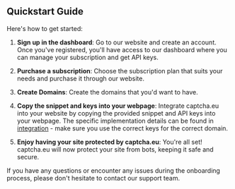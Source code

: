 ## Quickstart Guide

 Here's how to get started:

1. **Sign up in the dashboard**: Go to our website and create an account. Once you've registered, you'll have access to our dashboard where you can manage your subscription and get API keys.

2. **Purchase a subscription**: Choose the subscription plan that suits your needs and purchase it through our website.

3. **Create Domains**: Create the domains that you'd want to have.

4. **Copy the snippet and keys into your webpage**: Integrate captcha.eu into your website by copying the provided snippet and API keys into your webpage. The specific implementation details can be found in [integration](integration) - make sure you use the correct keys for the correct domain.

5. **Enjoy having your site protected by captcha.eu**: You're all set! captcha.eu will now protect your site from bots, keeping it safe and secure.

If you have any questions or encounter any issues during the onboarding process, please don't hesitate to contact our support team. 

